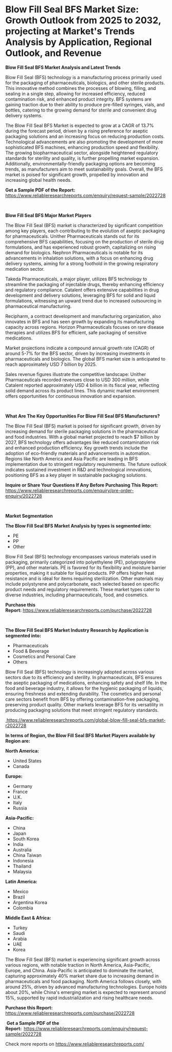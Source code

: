 <p><h1>Blow Fill Seal BFS Market Size: Growth Outlook from 2025 to 2032, projecting at Market's Trends Analysis by Application, Regional Outlook, and Revenue</h1></p><p><strong>Blow Fill Seal BFS Market Analysis and Latest Trends</strong></p>
<p><p>Blow Fill Seal (BFS) technology is a manufacturing process primarily used for the packaging of pharmaceuticals, biologics, and other sterile products. This innovative method combines the processes of blowing, filling, and sealing in a single step, allowing for increased efficiency, reduced contamination risk, and enhanced product integrity. BFS systems are gaining traction due to their ability to produce pre-filled syringes, vials, and bottles, catering to the growing demand for sterile and convenient drug delivery systems.</p><p>The Blow Fill Seal BFS Market is expected to grow at a CAGR of 13.7% during the forecast period, driven by a rising preference for aseptic packaging solutions and an increasing focus on reducing production costs. Technological advancements are also promoting the development of more sophisticated BFS machines, enhancing production speed and flexibility. The growing biopharmaceutical sector, alongside heightened regulatory standards for sterility and quality, is further propelling market expansion. Additionally, environmentally-friendly packaging options are becoming trends, as manufacturers aim to meet sustainability goals. Overall, the BFS market is poised for significant growth, propelled by innovation and increasing global health needs.</p></p>
<p><strong>Get a Sample PDF of the Report:&nbsp;</strong> <a href="https://www.reliableresearchreports.com/enquiry/request-sample/2022728?utm_campaign=3012&utm_medium=2&utm_source=Github&utm_content=ia&utm_term=06032025&utm_id=blow-fill-seal-bfs">https://www.reliableresearchreports.com/enquiry/request-sample/2022728</a></p>
<p>&nbsp;</p>
<p><strong>Blow Fill Seal BFS Major Market Players</strong></p>
<p><p>The Blow Fill Seal (BFS) market is characterized by significant competition among key players, each contributing to the evolution of aseptic packaging for pharmaceuticals. Unither Pharmaceuticals stands out for its comprehensive BFS capabilities, focusing on the production of sterile drug formulations, and has experienced robust growth, capitalizing on rising demand for biologics. Nephron Pharmaceuticals is notable for its advancements in inhalation solutions, with a focus on enhancing drug delivery systems, aiming for a strong foothold in the growing respiratory medication sector.</p><p>Takeda Pharmaceuticals, a major player, utilizes BFS technology to streamline the packaging of injectable drugs, thereby enhancing efficiency and regulatory compliance. Catalent offers extensive capabilities in drug development and delivery solutions, leveraging BFS for solid and liquid formulations, witnessing an upward trend due to increased outsourcing in pharmaceutical manufacturing.</p><p>Recipharm, a contract development and manufacturing organization, also innovates in BFS and has seen growth by expanding its manufacturing capacity across regions. Horizon Pharmaceuticals focuses on rare disease therapies and utilizes BFS for efficient, safe packaging of sensitive medications.</p><p>Market projections indicate a compound annual growth rate (CAGR) of around 5-7% for the BFS sector, driven by increasing investments in pharmaceuticals and biologics. The global BFS market size is anticipated to reach approximately USD 7 billion by 2025.</p><p>Sales revenue figures illustrate the competitive landscape: Unither Pharmaceuticals recorded revenues close to USD 300 million, while Catalent reported approximately USD 4 billion in its fiscal year, reflecting solid demand across its product lines. This dynamic market environment offers opportunities for continuous innovation and expansion.</p></p>
<p>&nbsp;</p>
<p><strong>What Are The Key Opportunities For Blow Fill Seal BFS Manufacturers?</strong></p>
<p><p>The Blow Fill Seal (BFS) market is poised for significant growth, driven by increasing demand for sterile packaging solutions in the pharmaceutical and food industries. With a global market projected to reach $7 billion by 2027, BFS technology offers advantages like reduced contamination risk and enhanced production efficiency. Key growth trends include the adoption of eco-friendly materials and advancements in automation. Regions like North America and Asia Pacific are leading in BFS implementation due to stringent regulatory requirements. The future outlook indicates sustained investment in R&D and technological innovations, positioning BFS as a key player in sustainable packaging solutions.</p></p>
<p><strong>Inquire or Share Your Questions If Any Before Purchasing This Report:</strong> <a href="https://www.reliableresearchreports.com/enquiry/pre-order-enquiry/2022728?utm_campaign=3012&utm_medium=2&utm_source=Github&utm_content=ia&utm_term=06032025&utm_id=blow-fill-seal-bfs">https://www.reliableresearchreports.com/enquiry/pre-order-enquiry/2022728</a></p>
<p>&nbsp;</p>
<p><strong>Market Segmentation</strong></p>
<p><strong>The Blow Fill Seal BFS Market Analysis by types is segmented into:</strong></p>
<p><ul><li>PE</li><li>PP</li><li>Other</li></ul></p>
<p><p>Blow Fill Seal (BFS) technology encompasses various materials used in packaging, primarily categorized into polyethylene (PE), polypropylene (PP), and other materials. PE is favored for its flexibility and moisture barrier properties, making it suitable for liquid products. PP offers higher heat resistance and is ideal for items requiring sterilization. Other materials may include polystyrene and polycarbonate, each selected based on specific product needs and regulatory requirements. These market types cater to diverse industries, including pharmaceuticals, food, and cosmetics.</p></p>
<p><strong>Purchase this Report:&nbsp;</strong><a href="https://www.reliableresearchreports.com/purchase/2022728?utm_campaign=3012&utm_medium=2&utm_source=Github&utm_content=ia&utm_term=06032025&utm_id=blow-fill-seal-bfs">https://www.reliableresearchreports.com/purchase/2022728</a></p>
<p>&nbsp;</p>
<p><strong>The Blow Fill Seal BFS Market Industry Research by Application is segmented into:</strong></p>
<p><ul><li>Pharmaceuticals</li><li>Food & Beverage</li><li>Cosmetics and Personal Care</li><li>Others</li></ul></p>
<p><p>Blow Fill Seal (BFS) technology is increasingly adopted across various sectors due to its efficiency and sterility. In pharmaceuticals, BFS ensures the aseptic packaging of medications, enhancing safety and shelf life. In the food and beverage industry, it allows for the hygienic packaging of liquids, ensuring freshness and extending durability. The cosmetics and personal care sectors benefit from BFS by offering contamination-free packaging, preserving product quality. Other markets leverage BFS for its versatility in producing packaging solutions that meet stringent regulatory standards.</p></p>
<p><a href="https://www.reliableresearchreports.com/global-blow-fill-seal-bfs-market-r2022728?utm_campaign=3012&utm_medium=2&utm_source=Github&utm_content=ia&utm_term=06032025&utm_id=blow-fill-seal-bfs">&nbsp;https://www.reliableresearchreports.com/global-blow-fill-seal-bfs-market-r2022728</a></p>
<p><strong>In terms of Region, the Blow Fill Seal BFS Market Players available by Region are:</strong></p>
<p>
    <p> <strong> North America: </strong>
        <ul>
            <li>United States</li>
            <li>Canada</li>
        </ul>
        </p> 
    <p> <strong> Europe: </strong>
        <ul>
            <li>Germany</li>
            <li>France</li>
            <li>U.K.</li>
            <li>Italy</li>
            <li>Russia</li>
        </ul>
        </p> 
    <p> <strong> Asia-Pacific: </strong>
        <ul>
            <li>China</li>
            <li>Japan</li>
            <li>South Korea</li>
            <li>India</li>
            <li>Australia</li>
            <li>China Taiwan</li>
            <li>Indonesia</li>
            <li>Thailand</li>
            <li>Malaysia</li>
        </ul>
        </p> 
    <p> <strong> Latin America: </strong>
        <ul>
            <li>Mexico</li>
            <li>Brazil</li>
            <li>Argentina Korea</li>
            <li>Colombia</li>
        </ul>
        </p> 
    <p> <strong> Middle East & Africa: </strong>
        <ul>
            <li>Turkey</li>
            <li>Saudi</li>
            <li>Arabia</li>
            <li>UAE</li>
            <li>Korea</li>
        </ul>
    </p>
    </p>
<p><p>The Blow Fill Seal (BFS) market is experiencing significant growth across various regions, with notable traction in North America, Asia-Pacific, Europe, and China. Asia-Pacific is anticipated to dominate the market, capturing approximately 40% market share due to increasing demand in pharmaceuticals and food packaging. North America follows closely, with around 25%, driven by advanced manufacturing technologies. Europe holds about 20%, while China's emerging market is expected to represent around 15%, supported by rapid industrialization and rising healthcare needs.</p></p>
<p><strong>Purchase this Report: </strong><a href="https://www.reliableresearchreports.com/purchase/2022728?utm_campaign=3012&utm_medium=2&utm_source=Github&utm_content=ia&utm_term=06032025&utm_id=blow-fill-seal-bfs">https://www.reliableresearchreports.com/purchase/2022728</a></p>
<p>&nbsp;<strong>Get a Sample PDF of the Report:&nbsp;&nbsp;</strong><a href="https://www.reliableresearchreports.com/enquiry/request-sample/2022728?utm_campaign=3012&utm_medium=2&utm_source=Github&utm_content=ia&utm_term=06032025&utm_id=blow-fill-seal-bfs">https://www.reliableresearchreports.com/enquiry/request-sample/2022728</a></p>
<p><strong></strong></p>
<p>Check more reports on <a href="https://www.reliableresearchreports.com/?utm_campaign=3012&utm_medium=2&utm_source=Github&utm_content=ia&utm_term=06032025&utm_id=blow-fill-seal-bfs">https://www.reliableresearchreports.com/</a></p>